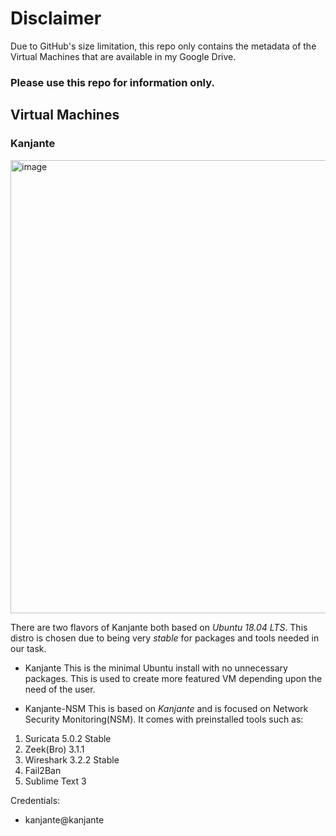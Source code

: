 # Disclaimer
Due to GitHub's size limitation, this repo only contains the metadata of the Virtual Machines that are available in my Google Drive.

### Please use this repo for information only.

## Virtual Machines

### Kanjante
<img width="725" alt="image" src="https://user-images.githubusercontent.com/61026070/79123903-e48c2400-7dba-11ea-8ad6-497f29d5a256.png">

There are two flavors of Kanjante both based on *Ubuntu 18.04 LTS*. This distro is chosen due to being very *stable* for packages and tools needed in our task.

* Kanjante
This is the minimal Ubuntu install with no unnecessary packages. This is used to create more featured VM depending upon the need of the user.

* Kanjante-NSM
This is based on *Kanjante* and is focused on Network Security Monitoring(NSM). It comes with preinstalled tools such as:
1. Suricata 5.0.2 Stable
2. Zeek(Bro) 3.1.1 
3. Wireshark 3.2.2 Stable
4. Fail2Ban 
5. Sublime Text 3

Credentials:
* kanjante@kanjante
